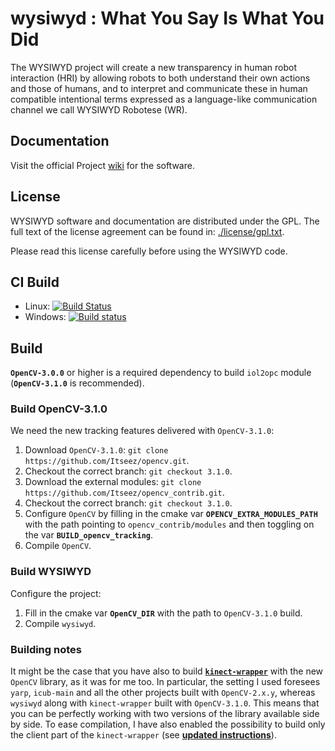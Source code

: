 wysiwyd : What You Say Is What You Did
=======

The WYSIWYD project will create a new transparency in human robot interaction (HRI) by allowing robots to both understand their own actions and those of humans, and to interpret and communicate these in human compatible intentional terms expressed as a language-like communication channel we call WYSIWYD Robotese (WR).

## Documentation
Visit the official Project [wiki](http://wiki.icub.org/wysiwyd/dox/html/index.html) for the software.

## License
WYSIWYD software and documentation are distributed under the GPL.
The full text of the license agreement can be found in: [./license/gpl.txt](https://github.com/robotology/wysiwyd/blob/master/license/gpl.txt).

Please read this license carefully before using the WYSIWYD code.

## CI Build
- Linux: [![Build Status](https://travis-ci.org/robotology/wysiwyd.png?branch=master)](https://travis-ci.org/robotology/wysiwyd)
- Windows: [![Build status](https://ci.appveyor.com/api/projects/status/4rckcp8suov8pcv1)](https://ci.appveyor.com/project/pattacini/wysiwyd)

## Build

**`OpenCV-3.0.0`** or higher is a required dependency to build `iol2opc` module (**`OpenCV-3.1.0`** is recommended).

### Build OpenCV-3.1.0

We need the new tracking features delivered with `OpenCV-3.1.0`:

1. Download `OpenCV-3.1.0`: `git clone https://github.com/Itseez/opencv.git`.
2. Checkout the correct branch: `git checkout 3.1.0`.
3. Download the external modules: `git clone https://github.com/Itseez/opencv_contrib.git`.
4. Checkout the correct branch: `git checkout 3.1.0`.
5. Configure `OpenCV` by filling in the cmake var **`OPENCV_EXTRA_MODULES_PATH`** with the path pointing to `opencv_contrib/modules` and then toggling on the var **`BUILD_opencv_tracking`**.
6. Compile `OpenCV`.

### Build WYSIWYD

Configure the project:

1. Fill in the cmake var **`OpenCV_DIR`** with the path to `OpenCV-3.1.0` build.
2. Compile `wysiwyd`.

### Building notes

It might be the case that you have also to build [**`kinect-wrapper`**](https://github.com/robotology/kinect-wrapper) with the new `OpenCV` library, as it was for me too. In particular, the setting I used foresees `yarp`, `icub-main` and all the other projects built with `OpenCV-2.x.y`, whereas `wysiwyd` along with `kinect-wrapper` built with `OpenCV-3.1.0`. This means that you can be perfectly working with two versions of the library available side by side. To ease compilation, I have also enabled the possibility to build only the client part of the `kinect-wrapper` (see [**updated instructions**](https://github.com/robotology/kinect-wrapper#cmaking-the-project)).
